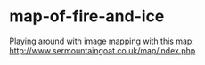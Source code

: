 map-of-fire-and-ice
===================

Playing around with image mapping with this map: http://www.sermountaingoat.co.uk/map/index.php